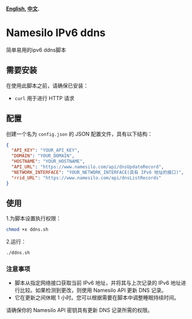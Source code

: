 **[English](README.md), [中文](README_zh.md).**
# Namesilo IPv6 ddns

简单易用的ipv6 ddns脚本

## 需要安装

在使用此脚本之前，请确保已安装：

- `curl` 用于进行 HTTP 请求

## 配置

创建一个名为 `config.json` 的 JSON 配置文件，具有以下结构：

```json
{
  "API_KEY": "YOUR_API_KEY",
  "DOMAIN": "YOUR_DOMAIN",
  "HOSTNAME": "YOUR_HOSTNAME",
  "API_URL": "https://www.namesilo.com/api/dnsUpdateRecord",
  "NETWORK_INTERFACE": "YOUR_NETWORK_INTERFACE(具有 IPv6 地址的接口)",
  "rrid_URL": "https://www.namesilo.com/api/dnsListRecords"
}
```
## 使用
1.为脚本设置执行权限：
```bash
chmod +x ddns.sh
```
2.运行：
```bash
./ddns.sh
```
### 注意事项
- 脚本从指定网络接口获取当前 IPv6 地址，并将其与上次记录的 IPv6 地址进行比较。如果检测到更改，则使用 Namesilo API 更新 DNS 记录。
- 它在更新之间休眠 1 小时。您可以根据需要在脚本中调整睡眠持续时间。

请确保你的 Namesilo API 密钥具有更新 DNS 记录所需的权限。
